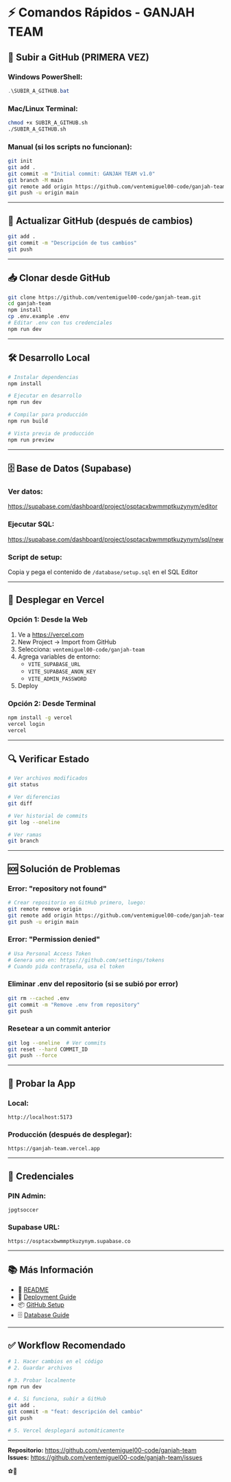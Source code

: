 # ⚡ Comandos Rápidos - GANJAH TEAM

## 🚀 Subir a GitHub (PRIMERA VEZ)

### Windows PowerShell:
```powershell
.\SUBIR_A_GITHUB.bat
```

### Mac/Linux Terminal:
```bash
chmod +x SUBIR_A_GITHUB.sh
./SUBIR_A_GITHUB.sh
```

### Manual (si los scripts no funcionan):
```bash
git init
git add .
git commit -m "Initial commit: GANJAH TEAM v1.0"
git branch -M main
git remote add origin https://github.com/ventemiguel00-code/ganjah-team.git
git push -u origin main
```

---

## 🔄 Actualizar GitHub (después de cambios)

```bash
git add .
git commit -m "Descripción de tus cambios"
git push
```

---

## 📥 Clonar desde GitHub

```bash
git clone https://github.com/ventemiguel00-code/ganjah-team.git
cd ganjah-team
npm install
cp .env.example .env
# Editar .env con tus credenciales
npm run dev
```

---

## 🛠️ Desarrollo Local

```bash
# Instalar dependencias
npm install

# Ejecutar en desarrollo
npm run dev

# Compilar para producción
npm run build

# Vista previa de producción
npm run preview
```

---

## 🗄️ Base de Datos (Supabase)

### Ver datos:
https://supabase.com/dashboard/project/osptacxbwmmptkuzynym/editor

### Ejecutar SQL:
https://supabase.com/dashboard/project/osptacxbwmmptkuzynym/sql/new

### Script de setup:
Copia y pega el contenido de `/database/setup.sql` en el SQL Editor

---

## 🚢 Desplegar en Vercel

### Opción 1: Desde la Web
1. Ve a https://vercel.com
2. New Project → Import from GitHub
3. Selecciona: `ventemiguel00-code/ganjah-team`
4. Agrega variables de entorno:
   - `VITE_SUPABASE_URL`
   - `VITE_SUPABASE_ANON_KEY`
   - `VITE_ADMIN_PASSWORD`
5. Deploy

### Opción 2: Desde Terminal
```bash
npm install -g vercel
vercel login
vercel
```

---

## 🔍 Verificar Estado

```bash
# Ver archivos modificados
git status

# Ver diferencias
git diff

# Ver historial de commits
git log --oneline

# Ver ramas
git branch
```

---

## 🆘 Solución de Problemas

### Error: "repository not found"
```bash
# Crear repositorio en GitHub primero, luego:
git remote remove origin
git remote add origin https://github.com/ventemiguel00-code/ganjah-team.git
git push -u origin main
```

### Error: "Permission denied"
```bash
# Usa Personal Access Token
# Genera uno en: https://github.com/settings/tokens
# Cuando pida contraseña, usa el token
```

### Eliminar .env del repositorio (si se subió por error)
```bash
git rm --cached .env
git commit -m "Remove .env from repository"
git push
```

### Resetear a un commit anterior
```bash
git log --oneline  # Ver commits
git reset --hard COMMIT_ID
git push --force
```

---

## 📱 Probar la App

### Local:
```
http://localhost:5173
```

### Producción (después de desplegar):
```
https://ganjah-team.vercel.app
```

---

## 🔐 Credenciales

### PIN Admin:
```
jpgtsoccer
```

### Supabase URL:
```
https://osptacxbwmmptkuzynym.supabase.co
```

---

## 📚 Más Información

- 📖 [README](./README.md)
- 🚀 [Deployment Guide](./DEPLOYMENT.md)
- 📦 [GitHub Setup](./GITHUB_SETUP.md)
- 🗄️ [Database Guide](./database/README.md)

---

## ✅ Workflow Recomendado

```bash
# 1. Hacer cambios en el código
# 2. Guardar archivos

# 3. Probar localmente
npm run dev

# 4. Si funciona, subir a GitHub
git add .
git commit -m "feat: descripción del cambio"
git push

# 5. Vercel desplegará automáticamente
```

---

**Repositorio:** https://github.com/ventemiguel00-code/ganjah-team  
**Issues:** https://github.com/ventemiguel00-code/ganjah-team/issues

⚽🌿
